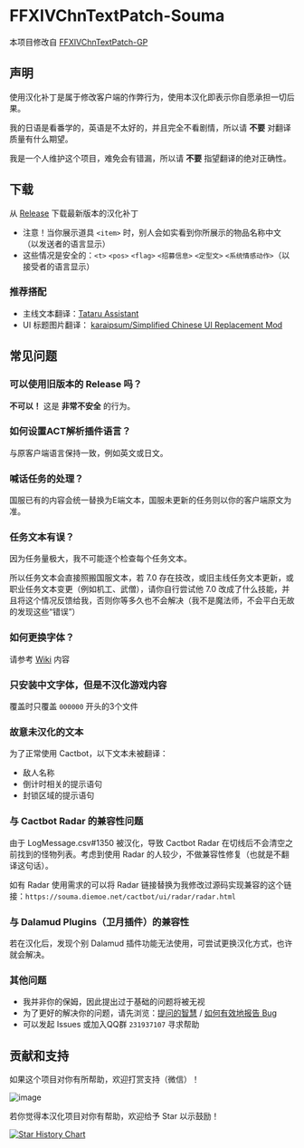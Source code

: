 # FFXIVChnTextPatch-Souma

本项目修改自 [FFXIVChnTextPatch-GP](https://github.com/GpointChen/FFXIVChnTextPatch-GP)

## 声明

使用汉化补丁是属于修改客户端的作弊行为，使用本汉化即表示你自愿承担一切后果。

我的日语是看番学的，英语是不太好的，并且完全不看剧情，所以请 **不要** 对翻译质量有什么期望。

我是一个人维护这个项目，难免会有错漏，所以请 **不要** 指望翻译的绝对正确性。

## 下载

从 [Release](https://github.com/Souma-Sumire/FFXIVChnTextPatch-Souma/releases/) 下载最新版本的汉化补丁

- 注意！当你展示道具 `<item>` 时，别人会如实看到你所展示的物品名称中文（以发送者的语言显示）
- 这些情况是安全的：`<t>` `<pos>` `<flag>` `<招募信息>` `<定型文>` `<系统情感动作>`（以接受者的语言显示）

### 推荐搭配

- 主线文本翻译：[Tataru Assistant](https://home.gamer.com.tw/artwork.php?sn=5323128)
- UI 标题图片翻译： [karaipsum/Simplified Chinese UI Replacement Mod](https://www.nexusmods.com/finalfantasy14/mods/2048)

## 常见问题

### 可以使用旧版本的 Release 吗？

**不可以！** 这是 **非常不安全** 的行为。

### 如何设置ACT解析插件语言？

与原客户端语言保持一致，例如英文或日文。

### 喊话任务的处理？

国服已有的内容会统一替换为E端文本，国服未更新的任务则以你的客户端原文为准。

### 任务文本有误？

因为任务量极大，我不可能逐个检查每个任务文本。

所以任务文本会直接照搬国服文本，若 7.0 存在技改，或旧主线任务文本更新，或职业任务文本变更（例如机工、武僧），请你自行尝试他 7.0 改成了什么技能，并且将这个情况反馈给我，否则你等多久也不会解决（我不是魔法师，不会平白无故的发现这些“错误”）

### 如何更换字体？

请参考 [Wiki](https://github.com/Souma-Sumire/FFXIVChnTextPatch-Souma/wiki/%E8%87%AA%E5%88%B6%E6%B8%B8%E6%88%8F%E5%AD%97%E4%BD%93) 内容

### 只安装中文字体，但是不汉化游戏内容

覆盖时只覆盖 `000000` 开头的3个文件

### 故意未汉化的文本

为了正常使用 Cactbot，以下文本未被翻译：

- 敌人名称
- 倒计时相关的提示语句
- 封锁区域的提示语句

### 与 Cactbot Radar 的兼容性问题

由于 LogMessage.csv#1350 被汉化，导致 Cactbot Radar 在切线后不会清空之前找到的怪物列表。考虑到使用 Radar 的人较少，不做兼容性修复（也就是不翻译这句话）。

如有 Radar 使用需求的可以将 Radar 链接替换为我修改过源码实现兼容的这个链接：`https://souma.diemoe.net/cactbot/ui/radar/radar.html`

### 与 Dalamud Plugins（卫月插件）的兼容性

若在汉化后，发现个别 Dalamud 插件功能无法使用，可尝试更换汉化方式，也许就会解决。

### 其他问题

- 我并非你的保姆，因此提出过于基础的问题将被无视
- 为了更好的解决你的问题，请先浏览：[提问的智慧](https://github.com/ryanhanwu/How-To-Ask-Questions-The-Smart-Way/blob/main/README-zh_CN.md) / [如何有效地报告 Bug](https://www.chiark.greenend.org.uk/~sgtatham/bugs-cn.html)
- 可以发起 Issues 或加入QQ群 `231937107` 寻求帮助

## 贡献和支持

如果这个项目对你有所帮助，欢迎打赏支持（微信）！

![image](https://github.com/Souma-Sumire/FFXIVChnTextPatch-Souma/assets/33572696/1fec3974-0b6d-43df-9afc-2d760c33f9b5)

若你觉得本汉化项目对你有帮助，欢迎给予 Star 以示鼓励！

[![Star History Chart](https://api.star-history.com/svg?repos=Souma-Sumire/FFXIVChnTextPatch-Souma&type=Timeline)](https://star-history.com/#Souma-Sumire/FFXIVChnTextPatch-Souma&Timeline)

